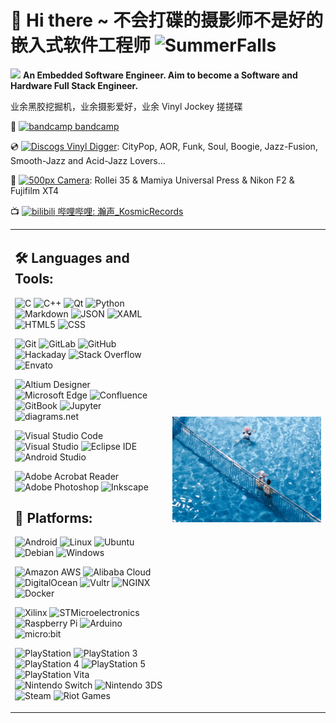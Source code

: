 # :wave: Hi there ~ 不会打碟的摄影师不是好的嵌入式软件工程师 <img src="https://komarev.com/ghpvc/?username=SummerFalls" alt="SummerFalls" />

<img src="https://media.giphy.com/media/WUlplcMpOCEmTGBtBW/giphy.gif" width="48"> **An Embedded Software Engineer. Aim to become a Software and Hardware Full Stack Engineer.**

业余黑胶挖掘机，业余摄影爱好，业余 Vinyl Jockey 搓搓碟

🎵 [![bandcamp](https://img.shields.io/badge/-bandcamp-333333?style=flat-square&logo=bandcamp&logoColor=00A1D6) bandcamp](https://bandcamp.com/california_37)

💿 [![Discogs](https://img.shields.io/badge/-Discogs-333333?style=flat-square&logo=Discogs&logoColor=white) Vinyl Digger](https://www.discogs.com/user/California_37): CityPop, AOR, Funk, Soul, Boogie, Jazz-Fusion, Smooth-Jazz and Acid-Jazz Lovers...

📸 [![500px](https://img.shields.io/badge/-500px-0099E5?style=flat-square&logo=500px&logoColor=white) Camera](https://500px.com.cn/SummerFalls): Rollei 35 & Mamiya Universal Press & Nikon F2 & Fujifilm XT4

📺 [![bilibili](https://img.shields.io/badge/-bilibili-00A1D6?style=flat-square&logo=bilibili&logoColor=white) 哔哩哔哩: 瀚声_KosmicRecords](https://space.bilibili.com/1557561)

<table>
<tr>
<td style = "width: 50%;">

## :hammer_and_wrench: Languages and Tools:

![C](https://img.shields.io/badge/-C-A8B9CC?style=flat-square&logo=C&logoColor=white)
![C++](https://img.shields.io/badge/-C++-00599C?style=flat-square&logo=C%2B%2B&logoColor=white)
![Qt](https://img.shields.io/badge/-Qt-41CD52?style=flat-square&logo=Qt&logoColor=white)
![Python](https://img.shields.io/badge/-Python-3776AB?style=flat-square&logo=Python&logoColor=white)
![Markdown](https://img.shields.io/badge/-Markdown-000000?style=flat-square&logo=Markdown&logoColor=white)
![JSON](https://img.shields.io/badge/-JSON-000000?style=flat-square&logo=JSON&logoColor=white)
![XAML](https://img.shields.io/badge/-XAML-0C54C2?style=flat-square&logo=XAML&logoColor=white)
![HTML5](https://img.shields.io/badge/-HTML5-E34F26?style=flat-square&logo=html5&logoColor=white)
![CSS](https://img.shields.io/badge/-CSS-1572B6?style=flat-square&logo=css3&logoColor=white)

![Git](https://img.shields.io/badge/Git-F05032?style=flat-square&logo=Git&logoColor=white)
![GitLab](https://img.shields.io/badge/-GitLab-444444?style=flat-square&logo=Gitlab)
![GitHub](https://img.shields.io/badge/-GitHub-181717?style=flat-square&logo=GitHub&logoColor=white)
![Hackaday](https://img.shields.io/badge/-Hackaday-1A1A1A?style=flat-square&logo=Hackaday&logoColor=white)
![Stack Overflow](https://img.shields.io/badge/-Stack%20Overflow-444444?style=flat-square&logo=stack-overflow)
![Envato](https://img.shields.io/badge/-Envato-444444?style=flat-square&logo=Envato)

![Altium Designer](https://img.shields.io/badge/-Altium%20Designer-A5915F?style=flat-square&logo=Altium-Designer&logoColor=white)
![Microsoft Edge](https://img.shields.io/badge/Microsoft%20Edge-0078D7?style=flat-square&logo=Microsoft-Edge&logoColor=white)
![Confluence](https://img.shields.io/badge/-Confluence-172B4D?style=flat-square&logo=Confluence&logoColor=white)
![GitBook](https://img.shields.io/badge/-GitBook-3884FF?style=flat-square&logo=GitBook&logoColor=white)
![Jupyter](https://img.shields.io/badge/-Jupyter-444444?style=flat-square&logo=Jupyter)
![diagrams.net](https://img.shields.io/badge/-diagrams.net-444444?style=flat-square&logo=diagrams.net)

![Visual Studio Code](https://img.shields.io/badge/Visual%20Studio%20Code-444444?style=flat-square&logo=Visual-Studio-Code&logoColor=007ACC)
![Visual Studio](https://img.shields.io/badge/-Visual%20Studio-5C2D91?style=flat-square&logo=Visual-Studio&logoColor=white)
![Eclipse IDE](https://img.shields.io/badge/-Eclipse%20IDE-2C2255?style=flat-square&logo=Eclipse-IDE&logoColor=white)
![Android Studio](https://img.shields.io/badge/-Android%20Studio-444444?style=flat-square&logo=android-studio&logoColor=3DDC84)

![Adobe Acrobat Reader](https://img.shields.io/badge/-Adobe%20Acrobat%20Reader-EC1C24?style=flat-square&logo=Adobe-Acrobat-Reader&logoColor=white)
![Adobe Photoshop](https://img.shields.io/badge/-Abode%20Photoshop-31A8FF?style=flat-square&logo=Adobe-Photoshop&logoColor=white)
![Inkscape](https://img.shields.io/badge/-Inkscape-000000?style=flat-square&logo=Inkscape&logoColor=white)

## :kiwi_fruit: Platforms:

![Android](https://img.shields.io/badge/-Android-444444?style=flat-square&logo=android)
![Linux](https://img.shields.io/badge/-Linux-444444?style=flat-square&logo=linux)
![Ubuntu](https://img.shields.io/badge/-Ubuntu-444444?style=flat-square&logo=Ubuntu)
![Debian](https://img.shields.io/badge/-Debian-444444?style=flat-square&logo=debian&logoColor=A81D33)
![Windows](https://img.shields.io/badge/-Windows-444444?style=flat-square&logo=windows&logoColor=0078D6)

![Amazon AWS](https://img.shields.io/badge/Amazon%20AWS-232F3E?style=flat-square&logo=Amazon-AWS&logoColor=white)
![Alibaba Cloud](https://img.shields.io/badge/-Alibaba%20Cloud-444444?style=flat-square&logo=Alibaba-Cloud)
![DigitalOcean](https://img.shields.io/badge/DigitalOcean-444444?style=flat-square&logo=DigitalOcean&logoColor=0080FF)
![Vultr](https://img.shields.io/badge/Vultr-444444?style=flat-square&logo=Vultr&logoColor=007BFC)
![NGINX](https://img.shields.io/badge/-NGINX-269539?style=flat-square&logo=nginx&logoColor=white)
![Docker](https://img.shields.io/badge/-Docker-2496ED?style=flat-square&logo=Docker&logoColor=white)

![Xilinx](https://img.shields.io/badge/-Xilinx-444444?style=flat-square&logo=Xilinx&logoColor=E01F27)
![STMicroelectronics](https://img.shields.io/badge/-STMicroelectronics-444444?style=flat-square&logo=STMicroelectronics&logoColor=03234B)
![Raspberry Pi](https://img.shields.io/badge/-Raspberry%20Pi-444444?style=flat-square&logo=Raspberry-Pi&logoColor=C51A4A)
![Arduino](https://img.shields.io/badge/-Arduino-444444?style=flat-square&logo=Arduino)
![micro:bit](https://img.shields.io/badge/-micro:bit-444444?style=flat-square&logo=micro:bit)

![PlayStation](https://img.shields.io/badge/-PlayStation-003791?style=flat-square&logo=PlayStation&logoColor=white)
![PlayStation 3](https://img.shields.io/badge/-PlayStation%203-003791?style=flat-square&logo=PlayStation-3&logoColor=white)
![PlayStation 4](https://img.shields.io/badge/-PlayStation%204-003791?style=flat-square&logo=PlayStation-4&logoColor=white)
![PlayStation 5](https://img.shields.io/badge/-PlayStation%205-003791?style=flat-square&logo=PlayStation-5&logoColor=white)
![PlayStation Vita](https://img.shields.io/badge/-PlayStation%20Vita-003791?style=flat-square&logo=PlayStation-Vita&logoColor=white)
![Nintendo Switch](https://img.shields.io/badge/-Nintendo%20Switch-E60012?style=flat-square&logo=Nintendo-Switch&logoColor=white)
![Nintendo 3DS](https://img.shields.io/badge/-Nintendo%203DS-D12228?style=flat-square&logo=Nintendo-3DS&logoColor=white)
![Steam](https://img.shields.io/badge/-Steam-000000?style=flat-square&logo=Steam&logoColor=white)
![Riot Games](https://img.shields.io/badge/-Riot%20Games-444444?style=flat-square&logo=Riot-Games&logoColor=D32936)

</td>
<td style = "width: 50%;">

![Pic_2][Pic_2]

</td>
</tr>
</table>

[Pic_2]: ./FujiXT4.jpg
